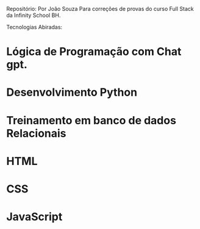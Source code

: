 Repositório: Por João Souza
Para correções de provas do curso Full Stack da Infinity School BH.

Tecnologias Abiradas:

# Lógica de Programação com Chat gpt.
# Desenvolvimento Python
# Treinamento em banco de dados Relacionais
# HTML
# CSS
# JavaScript


